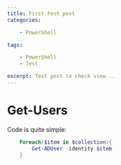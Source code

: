 ```yaml
---
title: First test post
categories:

    - PowerShell

tags:

    - PowerShell
    - Test

excerpt: Test post to check view...
---
```


# Get-Users

Code is quite simple:

``` powershell
    Foreach($item in $collection){
        Get-ADUser -identity $item
    }
```


